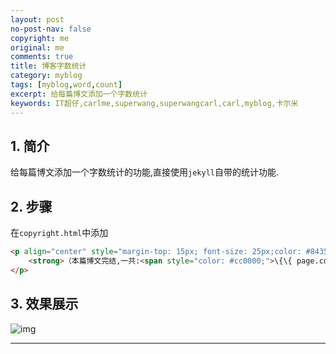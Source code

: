 ```yaml
---
layout: post
no-post-nav: false 
copyright: me
original: me
comments: true
title: 博客字数统计
category: myblog
tags: [myblog,word,count]
excerpt: 给每篇博文添加一个字数统计
keywords: IT超仔,carlme,superwang,superwangcarl,carl,myblog,卡尔米
---
```


## 1. 简介

给每篇博文添加一个字数统计的功能,直接使用`jekyll`自带的统计功能.

## 2. 步骤

在`copyright.html`中添加

```html
<p align="center" style="margin-top: 15px; font-size: 25px;color: #843534;">
    <strong>（本篇博文完结,一共:<span style="color: #cc0000;">\{\{ page.content | number_of_words \}\} </span>字）</strong>
</p>
```

## 3. 效果展示

![img]({{site.cdn}}assets/images/blog/2019/20190408233039.png)

***

